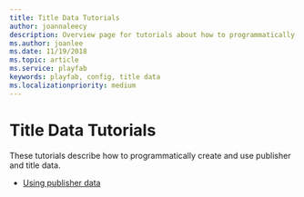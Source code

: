 ```yaml
---
title: Title Data Tutorials
author: joannaleecy
description: Overview page for tutorials about how to programmatically create and use publisher and title data.
ms.author: joanlee
ms.date: 11/19/2018
ms.topic: article
ms.service: playfab
keywords: playfab, config, title data
ms.localizationpriority: medium
---
```


# Title Data Tutorials

These tutorials describe how to programmatically create and use publisher and title data.

- [Using publisher data](using-publisher-data.md)

